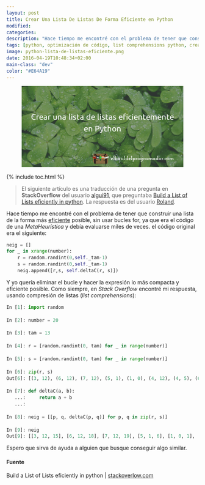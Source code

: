 ```yaml
---
layout: post
title: Crear Una Lista De Listas De Forma Eficiente en Python
modified:
categories:
description: "Hace tiempo me encontré con el problema de tener que construir una lista de la forma más eficiente posible, sin usar bucles for, ya que era el código de una MetaHeurística y debía evaluarse miles de veces. el código original era el siguiente"
tags: [python, optimización de código, list comprehensions python, crear lista de listas, codigo eficiente python]
image: python-lista-de-listas-eficiente.png
date: 2016-04-19T10:48:34+02:00
main-class: "dev"
color: "#E64A19"
---
```


<figure>
  <a href="/assets/img/python-lista-de-listas-eficiente.png"><img src="/assets/img/python-lista-de-listas-eficiente.png" title="{{ page.title }}" alt="{{ page.title }}" /></a>
</figure>

{% include toc.html %}

> El siguiente artículo es una traducción de una pregunta en **StackOverflow** del usuario <a href="http://stackoverflow.com/users/1612432/algui91" target="_blank" title="Perfil algui91">algui91</a>, que preguntaba <a href="http://stackoverflow.com/questions/23040784/build-a-list-of-list-efficiently-in-python" target="_blank" title="Link a pregunta">Build a List of Lists eficiently in python</a>. La respuesta es del usuario <a href="http://stackoverflow.com/users/1219295/roland-smith" target="_blank" title="Perfil roland">Roland</a>.

<!--ad-->

Hace tiempo me encontré con el problema de tener que construir una lista de la forma más [eficiente](/peso-hamming-y-optimizacion/ "Optimizando código y evaluando el rendimiento") posible, sin usar bucles for, ya que era el código de una _MetaHeurística_ y debía evaluarse miles de veces. el código original era el siguiente:

```python
neig = []
for _ in xrange(number):
    r = random.randint(0,self._tam-1)
    s = random.randint(0,self._tam-1)
    neig.append([r,s, self.deltaC(r, s)])
```

Y yo quería eliminar el bucle y hacer la expresión lo más compacta y eficiente posible. Como siempre, en _Stack Overflow_ encontré mi respuesta, usando compresión de listas (_list comprehensions_):

```python
In [1]: import random

In [2]: number = 20

In [3]: tam = 13

In [4]: r = [random.randint(0, tam) for _ in range(number)]

In [5]: s = [random.randint(0, tam) for _ in range(number)]

In [6]: zip(r, s)
Out[6]: [(3, 12), (6, 12), (7, 12), (5, 1), (1, 0), (4, 12), (4, 5), (6, 2), (10, 6), (6, 11), (12, 6), (10, 2), (5, 2), (3, 2), (3, 11), (13, 2), (0, 2), (7, 0), (9, 13), (0, 12)]

In [7]: def deltaC(a, b):
   ...:     return a + b
   ...:

In [8]: neig = [[p, q, deltaC(p, q)] for p, q in zip(r, s)]

In [9]: neig
Out[9]: [[3, 12, 15], [6, 12, 18], [7, 12, 19], [5, 1, 6], [1, 0, 1], [4, 12, 16], [4, 5, 9], [6, 2, 8], [10, 6, 16], [6, 11, 17], [12, 6, 18], [10, 2, 12], [5, 2, 7], [3, 2, 5], [3, 11, 14], [13, 2, 15], [0, 2, 2], [7, 0, 7], [9, 13, 22], [0, 12, 12]]
```

Espero que sirva de ayuda a alguien que busque conseguir algo similar.

#### Fuente

Build a List of Lists eficiently in python \| <a href="http://stackoverflow.com/questions/23040784/build-a-list-of-list-efficiently-in-python" title="Build a List of Lists eficiently in python" target="_blank">stackoverlow.com</a>
